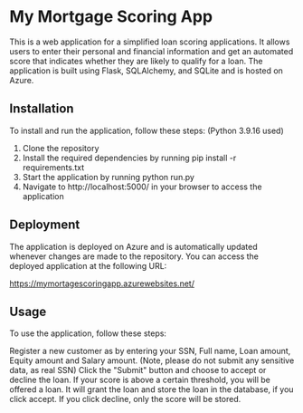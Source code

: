 
# My Mortgage Scoring App
This is a web application for a simplified loan scoring applications. It allows users to enter their personal and financial information and get an automated score that indicates whether they are likely to qualify for a loan. The application is built using Flask, SQLAlchemy, and SQLite and is hosted on Azure.

 
## Installation

To install and run the application, follow these steps:
(Python 3.9.16 used)

 1. Clone the repository
 2. Install the required dependencies by running pip install -r requirements.txt
 3. Start the application by running python run.py
 4. Navigate to http://localhost:5000/ in your browser to access the application
  
  

## Deployment
The application is deployed on Azure and is automatically updated whenever changes are made to the repository. You can access the deployed application at the following URL:

https://mymortagescoringapp.azurewebsites.net/

  
  

## Usage
To use the application, follow these steps:

Register a new customer as by entering your SSN, Full name, Loan amount, Equity amount and Salary amount.
(Note, please do not submit any sensitive data, as real SSN)
Click the "Submit" button and choose to accept or decline the loan. If your score is above a certain threshold, you will be offered a loan. It will grant the loan and store the loan in the database, if you click accept. If you click decline, only the score will be stored.
